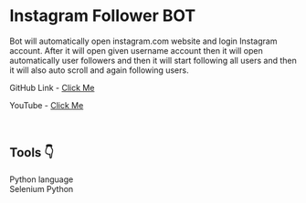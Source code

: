 # Instagram Follower BOT

Bot will automatically open instagram.com website and login Instagram account. After it will open given username account then it will open automatically user followers and then it will start following all users and then it will also auto scroll and again following users.

GitHub Link - <a href="https://github.com/kingarunesh/100-Days-of-Code-Python/tree/master/52%20-%20Day">Click Me</a>

YouTube - <a href="https://youtu.be/uiVGG92dXqs">Click Me</a>

<br>

## Tools 👇<br>

Python language<br>
Selenium Python
